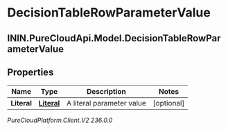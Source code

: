 # DecisionTableRowParameterValue

## ININ.PureCloudApi.Model.DecisionTableRowParameterValue

## Properties

|Name | Type | Description | Notes|
|------------ | ------------- | ------------- | -------------|
| **Literal** | [**Literal**](Literal) | A literal parameter value | [optional] |



_PureCloudPlatform.Client.V2 236.0.0_
